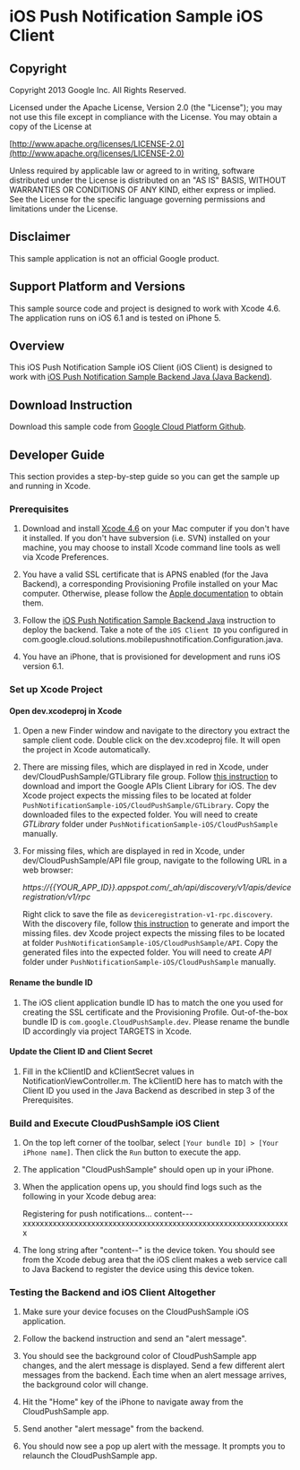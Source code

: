# iOS Push Notification Sample iOS Client

## Copyright
Copyright 2013 Google Inc. All Rights Reserved.

Licensed under the Apache License, Version 2.0 (the "License"); you may not use this file except in compliance with the License. You may obtain a copy of the License at

[http://www.apache.org/licenses/LICENSE-2.0](http://www.apache.org/licenses/LICENSE-2.0)

Unless required by applicable law or agreed to in writing, software distributed under the License is distributed on an "AS IS" BASIS, WITHOUT WARRANTIES OR CONDITIONS OF ANY KIND, either express or implied. See the License for the specific language governing permissions and limitations under the License.

## Disclaimer
This sample application is not an official Google product.

## Support Platform and Versions
This sample source code and project is designed to work with Xcode 4.6.  The application runs on iOS 6.1 and is tested on iPhone 5.

## Overview
This iOS Push Notification Sample iOS Client (iOS Client) is designed to work with [iOS Push Notification Sample Backend Java (Java Backend)](https://github.com/GoogleCloudPlatform/solutions-ios-push-notification-sample-backend-java).

## Download Instruction
Download this sample code from [Google Cloud Platform Github](https://github.com/GoogleCloudPlatform/solutions-ios-push-notification-sample-ios-client).

## Developer Guide
This section provides a step-by-step guide so you can get the sample up and running in Xcode.

### Prerequisites
1. Download and install [Xcode 4.6](https://developer.apple.com/xcode/) on your Mac computer if you don't have it installed.  If you don't have subversion (i.e. SVN) installed on your machine, you may choose to install Xcode command line tools as well via Xcode Preferences.

2. You have a valid SSL certificate that is APNS enabled (for the Java Backend), a corresponding Provisioning Profile installed on your Mac computer.  Otherwise, please follow the [Apple documentation](http://developer.apple.com/library/mac/#documentation/NetworkingInternet/Conceptual/RemoteNotificationsPG/Chapters/ProvisioningDevelopment.html#//apple_ref/doc/uid/TP40008194-CH104-SW1) to obtain them.

3. Follow the [iOS Push Notification Sample Backend Java](https://github.com/GoogleCloudPlatform/solutions-ios-push-notification-sample-backend-java) instruction to deploy the backend.  Take a note of the `iOS Client ID` you configured in com.google.cloud.solutions.mobilepushnotification.Configuration.java.

4. You have an iPhone, that is provisioned for development and runs iOS version 6.1.

### Set up Xcode Project

#### Open dev.xcodeproj in Xcode
1. Open a new Finder window and navigate to the directory you extract the sample client code.  Double click on the dev.xcodeproj file. It will open the project in Xcode automatically.

2. There are missing files, which are displayed in red in Xcode, under dev/CloudPushSample/GTLibrary file group.  Follow [this instruction](https://developers.google.com/appengine/docs/java/endpoints/consume_ios#adding-required-files) to download and import the Google APIs Client Library for iOS.  The dev Xcode project expects the missing files to be located at folder `PushNotificationSample-iOS/CloudPushSample/GTLibrary`.  Copy the downloaded files to the expected folder.  You will need to create *GTLibrary* folder under `PushNotificationSample-iOS/CloudPushSample` manually.

3. For missing files, which are displayed in red in Xcode, under dev/CloudPushSample/API file group, navigate to the following URL in a web browser:

   *https://{{YOUR_APP_ID}}.appspot.com/_ah/api/discovery/v1/apis/deviceregistration/v1/rpc*

   Right click to save the file as `deviceregistration-v1-rpc.discovery`.  With the discovery file, follow [this instruction](https://developers.google.com/appengine/docs/java/endpoints/consume_ios#compiling-the-client-library-generator) to generate and import the missing files. dev Xcode project expects the missing files to be located at folder `PushNotificationSample-iOS/CloudPushSample/API`.  Copy the generated files into the expected folder.  You will need to create *API* folder under `PushNotificationSample-iOS/CloudPushSample` manually.

#### Rename the bundle ID
1. The iOS client application bundle ID has to match the one you used for creating the SSL certificate and the Provisioning Profile.  Out-of-the-box bundle ID is `com.google.CloudPushSample.dev`.  Please rename the bundle ID accordingly via project TARGETS in Xcode.

#### Update the Client ID and Client Secret
1. Fill in the kClientID and kClientSecret values in NotificationViewController.m.  The kClientID here has to match with the Client ID you used in the Java Backend as described in step 3 of the Prerequisites.

### Build and Execute CloudPushSample iOS Client
1. On the top left corner of the toolbar, select `[Your bundle ID] > [Your iPhone name]`.  Then click the `Run` button to execute the app.

2. The application "CloudPushSample" should open up in your iPhone.

3. When the application opens up, you should find logs such as the following in your Xcode debug area:

    Registering for push notifications...
    content---
    xxxxxxxxxxxxxxxxxxxxxxxxxxxxxxxxxxxxxxxxxxxxxxxxxxxxxxxxxxxxxxx

4. The long string after "content--" is the device token.  You should see from the Xcode debug area that the iOS client makes a web service call to Java Backend to register the device using this device token.

### Testing the Backend and iOS Client Altogether
1. Make sure your device focuses on the CloudPushSample iOS application.

2. Follow the backend instruction and send an "alert message".

3. You should see the background color of CloudPushSample app changes, and the alert message is displayed.  Send a few different alert messages from the backend.  Each time when an alert message arrives, the background color will change.

4. Hit the "Home" key of the iPhone to navigate away from the CloudPushSample app.

5. Send another "alert message" from the backend.

6. You should now see a pop up alert with the message.  It prompts you to relaunch the CloudPushSample app.
